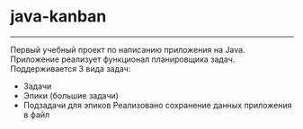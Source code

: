 # java-kanban
___
Первый учебный проект по написанию приложения на Java. Приложение реализует функционал планировщика задач. 
Поддерживается 3 вида задач:
- Задачи
- Эпики (большие задачи)
- Подзадачи для эпиков
Реализовано сохранение данных приложения в файл
